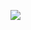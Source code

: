 
<a href="https://github.com/hooev/tes/edit/master/README.md"><img src="https://img.shields.io/badge/support-youtube-red.svg">

